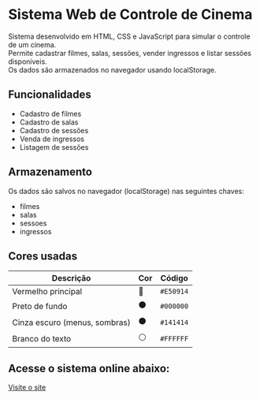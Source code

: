 # Sistema Web de Controle de Cinema

Sistema desenvolvido em HTML, CSS e JavaScript para simular o controle de um cinema.  
Permite cadastrar filmes, salas, sessões, vender ingressos e listar sessões disponíveis.  
Os dados são armazenados no navegador usando localStorage.

## Funcionalidades
- Cadastro de filmes
- Cadastro de salas
- Cadastro de sessões
- Venda de ingressos
- Listagem de sessões

## Armazenamento
Os dados são salvos no navegador (localStorage) nas seguintes chaves:
- filmes
- salas
- sessoes
- ingressos

## Cores usadas

| Descrição | Cor | Código |
|------------|------|--------|
| Vermelho principal | 🔴 | `#E50914` |
| Preto de fundo | ⚫ | `#000000` |
| Cinza escuro (menus, sombras) | ⚫ | `#141414` |
| Branco do texto | ⚪ | `#FFFFFF` |

## Acesse o sistema online abaixo: 
[Visite o site](https://samucafront.github.io/Cinema/index.html)
